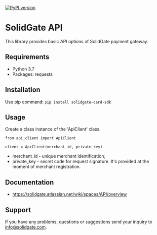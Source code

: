 [![PyPI version](https://badge.fury.io/py/solidgate-card-sdk.svg)](https://badge.fury.io/py/solidgate-card-sdk)

# SolidGate API
This library provides basic API options of SolidGate payment gateway.

## Requirements

- Python 3.7
- Packages: requests

## Installation

Use pip command: ```pip install solidgate-card-sdk```

## Usage

Create a class instance of the 'ApiClient' class.
```
from api_client import ApiClient

client = ApiClient(merchant_id, private_key)
```
- merchant_id - unique merchant identification;
- private_key - secret code for request signature. It's provided at the moment of merchant registration.

## Documentation
* https://solidgate.atlassian.net/wiki/spaces/API/overview

## Support
If you have any problems, questions or suggestions send your inquiry to info@solidgate.com.